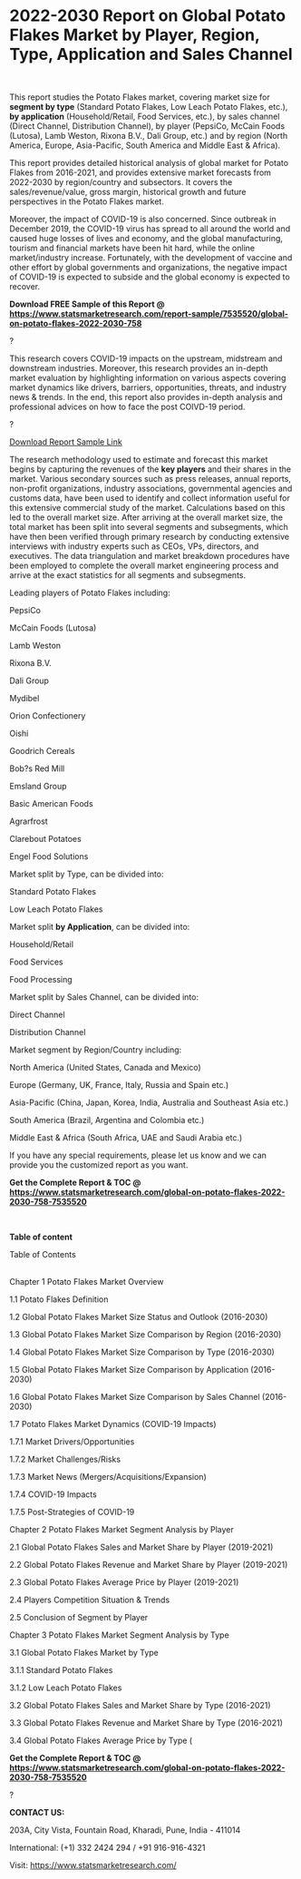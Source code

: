 <h1>2022-2030 Report on Global Potato Flakes Market by Player, Region, Type, Application and Sales Channel</h1><br/><p>This report studies the Potato Flakes market, covering market size for <strong>segment by type</strong> (Standard Potato Flakes, Low Leach Potato Flakes, etc.), <strong>by application</strong> (Household/Retail, Food Services, etc.), by sales channel (Direct Channel, Distribution Channel), by player (PepsiCo, McCain Foods (Lutosa), Lamb Weston, Rixona B.V., Dali Group, etc.) and by region (North America, Europe, Asia-Pacific, South America and Middle East & Africa).</p>
 
 
 
 <p>This report provides detailed historical analysis of global market for Potato Flakes from 2016-2021, and provides extensive market forecasts from 2022-2030 by region/country and subsectors. It covers the sales/revenue/value, gross margin, historical growth and future perspectives in the Potato Flakes market.</p>
 
 
 
 <p>Moreover, the impact of COVID-19 is also concerned. Since outbreak in December 2019, the COVID-19 virus has spread to all around the world and caused huge losses of lives and economy, and the global manufacturing, tourism and financial markets have been hit hard, while the online market/industry increase. Fortunately, with the development of vaccine and other effort by global governments and organizations, the negative impact of COVID-19 is expected to subside and the global economy is expected to recover.</p>
 
 
 
 <div><b>Download FREE Sample of this Report @ <a href="https://www.statsmarketresearch.com/download-free-sample/7535520/global-on-potato-flakes-2022-2030-758">https://www.statsmarketresearch.com/report-sample/7535520/global-on-potato-flakes-2022-2030-758</a></b></div>
 
 
 
 <p>? </p>
 
 
 
 <p>This research covers COVID-19 impacts on the upstream, midstream and downstream industries. Moreover, this research provides an in-depth market evaluation by highlighting information on various aspects covering market dynamics like drivers, barriers, opportunities, threats, and industry news & trends. In the end, this report also provides in-depth analysis and professional advices on how to face the post COIVD-19 period.</p>
 
 
 
 <p>? </p>
 
 
 
 <p><a href="https://www.statsmarketresearch.com/download-free-sample/7535520/global-on-potato-flakes-2022-2030-758">Download Report Sample Link</a></p>
 
 
 
 <p>The research methodology used to estimate and forecast this market begins by capturing the revenues of the <strong>key players</strong> and their shares in the market. Various secondary sources such as press releases, annual reports, non-profit organizations, industry associations, governmental agencies and customs data, have been used to identify and collect information useful for this extensive commercial study of the market. Calculations based on this led to the overall market size. After arriving at the overall market size, the total market has been split into several segments and subsegments, which have then been verified through primary research by conducting extensive interviews with industry experts such as CEOs, VPs, directors, and executives. The data triangulation and market breakdown procedures have been employed to complete the overall market engineering process and arrive at the exact statistics for all segments and subsegments.</p>
 
 
 
 <p>Leading players of Potato Flakes including:</p>
 
 
 
 <p>PepsiCo</p>
 
 
 
 <p>McCain Foods (Lutosa)</p>
 
 
 
 <p>Lamb Weston</p>
 
 
 
 <p>Rixona B.V.</p>
 
 
 
 <p>Dali Group</p>
 
 
 
 <p>Mydibel</p>
 
 
 
 <p>Orion Confectionery</p>
 
 
 
 <p>Oishi</p>
 
 
 
 <p>Goodrich Cereals</p>
 
 
 
 <p>Bob?s Red Mill</p>
 
 
 
 <p>Emsland Group</p>
 
 
 
 <p>Basic American Foods</p>
 
 
 
 <p>Agrarfrost</p>
 
 
 
 <p>Clarebout Potatoes</p>
 
 
 
 <p>Engel Food Solutions</p>
 
 
 
 <p>Market split by Type, can be divided into:</p>
 
 
 
 <p>Standard Potato Flakes</p>
 
 
 
 <p>Low Leach Potato Flakes</p>
 
 
 
 <p>Market split <strong>by Application</strong>, can be divided into:</p>
 
 
 
 <p>Household/Retail</p>
 
 
 
 <p>Food Services</p>
 
 
 
 <p>Food Processing</p>
 
 
 
 <p>Market split by Sales Channel, can be divided into:</p>
 
 
 
 <p>Direct Channel</p>
 
 
 
 <p>Distribution Channel</p>
 
 
 
 <p>Market segment by Region/Country including:</p>
 
 
 
 <p>North America (United States, Canada and Mexico)</p>
 
 
 
 <p>Europe (Germany, UK, France, Italy, Russia and Spain etc.)</p>
 
 
 
 <p>Asia-Pacific (China, Japan, Korea, India, Australia and Southeast Asia etc.)</p>
 
 
 
 <p>South America (Brazil, Argentina and Colombia etc.)</p>
 
 
 
 <p>Middle East & Africa (South Africa, UAE and Saudi Arabia etc.)</p>
 
 
 
 <p>If you have any special requirements, please let us know and we can provide you the customized report as you want.</p>
 
 
 
 <div><b>Get the Complete Report & TOC @ <a href="https://www.statsmarketresearch.com/global-on-potato-flakes-2022-2030-758-7535520">https://www.statsmarketresearch.com/global-on-potato-flakes-2022-2030-758-7535520</a></b></div>
 
 
 
 <p><br />
 
 <b>Table of content</b></p>
 
 
 
 <p>Table of Contents<br />
 
 <br />
 
 Chapter 1 Potato Flakes Market Overview<br />
 
 1.1 Potato Flakes Definition<br />
 
 1.2 Global Potato Flakes Market Size Status and Outlook (2016-2030)<br />
 
 1.3 Global Potato Flakes Market Size Comparison by Region (2016-2030)<br />
 
 1.4 Global Potato Flakes Market Size Comparison by Type (2016-2030)<br />
 
 1.5 Global Potato Flakes Market Size Comparison by Application (2016-2030)<br />
 
 1.6 Global Potato Flakes Market Size Comparison by Sales Channel (2016-2030)<br />
 
 1.7 Potato Flakes Market Dynamics (COVID-19 Impacts)<br />
 
 1.7.1 Market Drivers/Opportunities<br />
 
 1.7.2 Market Challenges/Risks<br />
 
 1.7.3 Market News (Mergers/Acquisitions/Expansion)<br />
 
 1.7.4 COVID-19 Impacts<br />
 
 1.7.5 Post-Strategies of COVID-19<br />
 
 Chapter 2 Potato Flakes Market Segment Analysis by Player<br />
 
 2.1 Global Potato Flakes Sales and Market Share by Player (2019-2021)<br />
 
 2.2 Global Potato Flakes Revenue and Market Share by Player (2019-2021)<br />
 
 2.3 Global Potato Flakes Average Price by Player (2019-2021)<br />
 
 2.4 Players Competition Situation & Trends<br />
 
 2.5 Conclusion of Segment by Player<br />
 
 Chapter 3 Potato Flakes Market Segment Analysis by Type<br />
 
 3.1 Global Potato Flakes Market by Type<br />
 
 3.1.1 Standard Potato Flakes<br />
 
 3.1.2 Low Leach Potato Flakes<br />
 
 3.2 Global Potato Flakes Sales and Market Share by Type (2016-2021)<br />
 
 3.3 Global Potato Flakes Revenue and Market Share by Type (2016-2021)<br />
 
 3.4 Global Potato Flakes Average Price by Type (</p>
 
 
 
 <div><b>Get the Complete Report & TOC @ <a href="https://www.statsmarketresearch.com/global-on-potato-flakes-2022-2030-758-7535520">https://www.statsmarketresearch.com/global-on-potato-flakes-2022-2030-758-7535520</a></b></div>
 
 
 
 <p>? </p>
 
 
 
 <p><b>CONTACT US:</b><br />
 
 203A, City Vista, Fountain Road, Kharadi, Pune, India - 411014<br />
 
 International: (+1) 332 2424 294 / +91 916-916-4321<br />
 
 Visit: <a href="https://www.statsmarketresearch.com/">https://www.statsmarketresearch.com/</a></p>